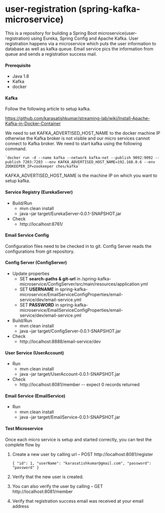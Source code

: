 # user-registration (spring-kafka-microservice)
This is a repository for building a Spring Boot microservice(user-registration) using Eureka, Spring Config and Apache Kafka. 
User registration happens via a microservice which puts the user information to database as well as kafka queue. Email service pics the information from queue and sends a registration success mail.

#### Prerequisite
- Java 1.8
- Kafka
- docker 

#### Kafka
Follow the following article to setup kafka.

https://github.com/karasatishkumar/streaming-lab/wiki/Install-Apache-Kafka-in-Docker-Container

We need to set KAFKA_ADVERTISED_HOST_NAME to the docker machine IP otherwise the Kafka broker is not visible and our micro services cannot connect to Kafka broker. We need to start kafka using the following command.
    
    `docker run -d --name kafka --network kafka-net --publish 9092:9092 --publish 7203:7203 --env KAFKA_ADVERTISED_HOST_NAME=192.168.0.6 --env ZOOKEEPER_IP=zookeeper ches/kafka`

KAFKA_ADVERTISED_HOST_NAME is the machine IP on which you want to setup kafka.


#### Service Registry (EurekaServer)
- Build/Run
  - mvn clean install
  - java –jar target/EurekaServer-0.0.1-SNAPSHOT.jar
- Check
  - http://localhost:8761/

#### Email Service Config
Configuration files need to be checked in to git. Config Server reads the configurations from git repository.  
  
#### Config Server (ConfigServer)
  - Update properties 
    - SET **search-paths & git-url** in /spring-kafka-microservice/ConfigServer/src/main/resources/application.yml
    - SET **USERNAME** in spring-kafka-microservice/EmailServiceConfigProperties/email-service/dev/email-service.yml
    - SET **PASSWORD** in spring-kafka-microservice/EmailServiceConfigProperties/email-service/dev/email-service.yml
  - Build/Run
    - mvn clean install
    - java –jar target/ConfigServer-0.0.1-SNAPSHOT.jar
- Check
    - http://localhost:8888/email-service/dev

#### User Service (UserAccount)
- Run
  - mvn clean install
  - java -jar target/UserAccount-0.0.1-SNAPSHOT.jar
- Check
  - http://localhost:8081/member -- expect 0 records returned

#### Email Service (EmailService)
- Run
  - mvn clean install
  - java -jar target/EmailService-0.0.1-SNAPSHOT.jar
  
#### Test Microservice
Once each micro service is setup and started correctly, you can test the complete flow by
1. Create a new user by calling url – POST http://localhost:8081/register
    
    `{
       "id": 1,
       "userName": "karasatishkumar@gmail.com",
       "password": "password"
     }`
     
2. Verify that the new user is created.
3. You can also verify the user by calling – GET http://localhost:8081/member 
4. Verify that registration success email was received at your email address
